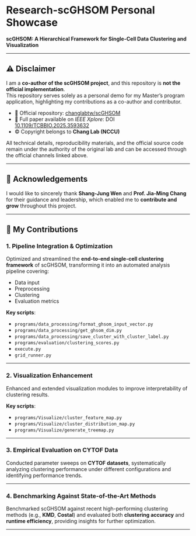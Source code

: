 # Research-scGHSOM Personal Showcase

**scGHSOM: A Hierarchical Framework for Single-Cell Data Clustering and Visualization**

---

## ⚠️ Disclaimer
I am a **co-author of the scGHSOM project**, and this repository is **not the official implementation**.  
This repository serves solely as a personal demo for my Master’s program application, highlighting my contributions as a co-author and contributor.

- 🔗 Official repository: [changlabtw/scGHSOM](https://github.com/changlabtw/scGHSOM)  
- 📄 Full paper available on *IEEE Xplore*: DOI [10.1109/TCBBIO.2025.3593632](https://doi.org/10.1109/TCBBIO.2025.3593632)  
- © Copyright belongs to **Chang Lab (NCCU)**  

All technical details, reproducibility materials, and the official source code remain under the authority of the original lab and can be accessed through the official channels linked above.

---

## 🙏 Acknowledgements
I would like to sincerely thank **Shang-Jung Wen** and **Prof. Jia-Ming Chang** for their guidance and leadership, which enabled me to **contribute and grow** throughout this project.

---

## 📌 My Contributions

### 1. Pipeline Integration & Optimization
Optimized and streamlined the **end-to-end single-cell clustering framework** of scGHSOM, transforming it into an automated analysis pipeline covering:
- Data input  
- Preprocessing  
- Clustering  
- Evaluation metrics  

**Key scripts**:  
- `programs/data_processing/format_ghsom_input_vector.py`  
- `programs/data_processing/get_ghsom_dim.py`  
- `programs/data_processing/save_cluster_with_cluster_label.py`  
- `programs/evaluation/clustering_scores.py`  
- `execute.py`  
- `grid_runner.py`  

---

### 2. Visualization Enhancement
Enhanced and extended visualization modules to improve interpretability of clustering results.  

**Key scripts**:  
- `programs/Visualize/cluster_feature_map.py`  
- `programs/Visualize/cluster_distribution_map.py`  
- `programs/Visualize/generate_treemap.py`  

---

### 3. Empirical Evaluation on CYTOF Data
Conducted parameter sweeps on **CYTOF datasets**, systematically analyzing clustering performance under different configurations and identifying performance trends.

---

### 4. Benchmarking Against State-of-the-Art Methods
Benchmarked scGHSOM against recent high-performing clustering methods (e.g., **KMD**, **Costal**) and evaluated both **clustering accuracy** and **runtime efficiency**, providing insights for further optimization.

---



